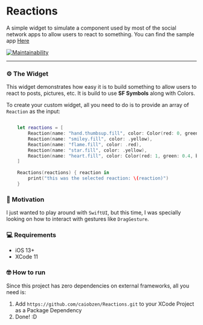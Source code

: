 # Reactions

A simple widget to simulate a component used by most of the social network apps to allow users to react to something.
You can find the sample app [Here](https://github.com/caiobzen/reactions-sample-app)

[![Maintainability](https://api.codeclimate.com/v1/badges/9c9412cf9e0adfa8c6f9/maintainability)](https://codeclimate.com/github/caiobzen/Reactions/maintainability)

--- 

### ⚙️ The Widget

This widget demonstrates how easy it is to build something to allow users to react to posts, pictures, etc. It is build to use **SF Symbols** along with Colors.

To create your custom widget, all you need to do is to provide an array of `Reaction` as the input:
```swift

    let reactions = [
        Reaction(name: "hand.thumbsup.fill", color: Color(red: 0, green: 0.8, blue: 1)),
        Reaction(name: "smiley.fill", color: .yellow),
        Reaction(name: "flame.fill", color: .red),
        Reaction(name: "star.fill", color: .yellow),
        Reaction(name: "heart.fill", color: Color(red: 1, green: 0.4, blue: 0.3)),
    ]
    
    Reactions(reactions) { reaction in 
        print("this was the selected reaction: \(reaction)")
    }
```



### 🚂 Motivation
I just wanted to play around with `SwiftUI`, but this time, I was specially looking on how to interact with gestures like `DragGesture`.

### 💻 Requirements
- iOS 13+
- XCode 11

### 🤓 How to run
Since this project has zero dependencies on external frameworks, all you need is:
1. Add `https://github.com/caiobzen/Reactions.git` to your XCode Project as a Package Dependency
2. Done! :D
